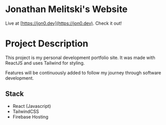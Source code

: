 # Jonathan Melitski's Website
Live at [https://jon0.dev](https://jon0.dev). Check it out!

# Project Description
This project is my personal development portfolio site. It was made with ReactJS and uses Tailwind for styling.

Features will be continuously added to follow my journey through software development.

## Stack
- React (Javascript)
- TailwindCSS
- Firebase Hosting
